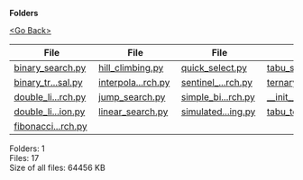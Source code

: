 **Folders**

[&lt;Go Back&gt;](../right.html)

<table><thead><tr class="header"><th><strong>File</strong></th><th><strong>File</strong></th><th><strong>File</strong></th><th><strong>File</strong></th></tr></thead><tbody><tr class="odd"><td><a href="binary_search.py">binary_search.py</a> </td><td><a href="hill_climbing.py">hill_climbing.py</a> </td><td><a href="quick_select.py">quick_select.py</a> </td><td><a href="tabu_search.py">tabu_search.py</a> </td></tr><tr class="even"><td><a href="binary_tree_traversal.py">binary_tr...sal.py</a> </td><td><a href="interpolation_search.py">interpola...rch.py</a> </td><td><a href="sentinel_linear_search.py">sentinel_...rch.py</a> </td><td><a href="ternary_search.py">ternary_search.py</a> </td></tr><tr class="odd"><td><a href="double_linear_search.py">double_li...rch.py</a> </td><td><a href="jump_search.py">jump_search.py</a> </td><td><a href="simple_binary_search.py">simple_bi...rch.py</a> </td><td><a href="__init__.py">__init__.py</a> </td></tr><tr class="even"><td><a href="double_linear_search_recursion.py">double_li...ion.py</a> </td><td><a href="linear_search.py">linear_search.py</a> </td><td><a href="simulated_annealing.py">simulated...ing.py</a> </td><td><a href="tabu_test_data.txt">tabu_test_data.txt</a> </td></tr><tr class="odd"><td><a href="fibonacci_search.py">fibonacci...rch.py</a> </td><td></td><td></td><td></td></tr></tbody></table>

Folders: 1  
Files: 17  
Size of all files: 64456 KB
